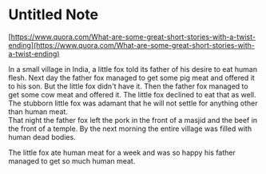 # Untitled Note

[https://www.quora.com/What-are-some-great-short-stories-with-a-twist-ending](https://www.quora.com/What-are-some-great-short-stories-with-a-twist-ending)

In a small village in India, a little fox told its father of his desire to eat human flesh. Next day the father fox managed to get some pig meat and offered it to his son. But the little fox didn't have it. Then the father fox managed to get some cow meat and offered it. The little fox declined to eat that as well. The stubborn little fox was adamant that he will not settle for anything other than human meat.  
That night the father fox left the pork in the front of a masjid and the beef in the front of a temple. By the next morning the entire village was filled with human dead bodies.

The little fox ate human meat for a week and was so happy his father managed to get so much human meat.
